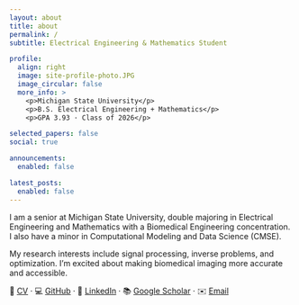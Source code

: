 ```yaml
---
layout: about
title: about
permalink: /
subtitle: Electrical Engineering & Mathematics Student

profile:
  align: right
  image: site-profile-photo.JPG
  image_circular: false
  more_info: >
    <p>Michigan State University</p>
    <p>B.S. Electrical Engineering + Mathematics</p>
    <p>GPA 3.93 · Class of 2026</p>

selected_papers: false
social: true

announcements:
  enabled: false

latest_posts:
  enabled: false
---
```


I am a senior at Michigan State University, double majoring in Electrical Engineering and Mathematics with a Biomedical Engineering concentration. I also have a minor in Computational Modeling and Data Science (CMSE).  

My research interests include signal processing, inverse problems, and optimization. I’m excited about making biomedical imaging more accurate and accessible.  





📄 [CV](assets/Caroline_Seidenzahl_CV.pdf) · 💻 [GitHub](https://github.com/seidenza) · 🔗 [LinkedIn](https://linkedin.com/in/seidenza) · 📚 [Google Scholar](#) · ✉️ [Email](mailto:seidenza@msu.edu)
